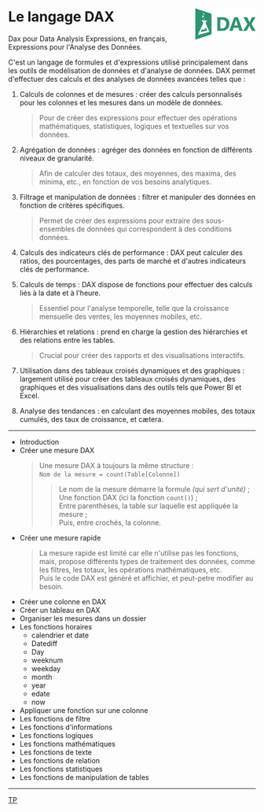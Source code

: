 # **Le langage DAX** <img align="right" src="../assets/DAX.svg" alt="langage DAX" title="langage DAX" widht="auto" height="64px">

Dax pour Data Analysis Expressions, en français, Expressions pour l'Analyse des Données.  

C'est un langage de formules et d'expressions utilisé principalement dans les outils de modélisation de données et d'analyse de données. DAX permet d'effectuer des calculs et des analyses de données avancées telles que :  

1. Calculs de colonnes et de mesures : créer des calculs personnalisés pour les colonnes et les mesures dans un modèle de données.
   > Pour de créer des expressions pour effectuer des opérations mathématiques, statistiques, logiques et textuelles sur vos données.

2. Agrégation de données : agréger des données en fonction de différents niveaux de granularité.
   > Afin de calculer des totaux, des moyennes, des maxima, des minima, etc., en fonction de vos besoins analytiques.

3. Filtrage et manipulation de données : filtrer et manipuler des données en fonction de critères spécifiques.
   > Permet de créer des expressions pour extraire des sous-ensembles de données qui correspondent à des conditions données.

4. Calculs des indicateurs clés de performance : DAX peut calculer des ratios, des pourcentages, des parts de marché et d'autres indicateurs clés de performance.

5. Calculs de temps : DAX dispose de fonctions pour effectuer des calculs liés à la date et à l'heure. 
   > Essentiel pour l'analyse temporelle, telle que la croissance mensuelle des ventes, les moyennes mobiles, etc.

6. Hiérarchies et relations : prend en charge la gestion des hiérarchies et des relations entre les tables.
   > Crucial pour créer des rapports et des visualisations interactifs.

7. Utilisation dans des tableaux croisés dynamiques et des graphiques : largement utilisé pour créer des tableaux croisés dynamiques, des graphiques et des visualisations dans des outils tels que Power BI et Excel.

8. Analyse des tendances : en calculant des moyennes mobiles, des totaux cumulés, des taux de croissance, et cætera.

___

* Introduction
* Créer une mesure DAX
  > Une mesure DAX à toujours la même structure :  
  > `Nom de la mesure = count(Table[Colonne])`  
  >> Le nom de la mesure démarre la formule _(qui sert d'unité)_ ;  
  >> Une fonction DAX (ici la fonction `count()`) ;  
  >> Entre parenthèses, la table sur laquelle est appliquée la mesure ;  
  >> Puis, entre crochés, la colonne.  
* Créer une mesure rapide
  > La mesure rapide est limité car elle n'utilise pas les fonctions, mais, propose différents types de traitement des données, comme les filtres, les totaux, les opérations mathématiques, etc.  
  > Puis le code DAX est généré  et affichier, et peut-petre modifier au besoin.
* Créer une colonne en DAX
* Créer un tableau en DAX
* Organiser les mesures dans un dossier
* Les fonctions horaires
   * calendrier et date
   * Datediff
   * Day
   * weeknum
   * weekday
   * month
   * year
   * edate
   * now
* Appliquer une fonction sur une colonne
* Les fonctions de filtre
* Les fonctions d'informations
* Les fonctions logiques
* Les fonctions mathématiques
* Les fonctions de texte
* Les fonctions de relation
* Les fonctions statistiques
* Les fonctions de manipulation de tables

___
[TP](8_tpDax)